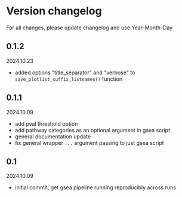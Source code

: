 # Version changelog

For all changes, please update changelog and use Year-Month-Day


## 0.1.2
2024.10.23
- added options "title_separator" and "verbose" to `save_plotlist_suffix_listnames()` function

## 0.1.1
2024.10.09
- add pval threshold option
- add pathway categories as an optional argument in gsea script
- general documentation update
- fix general wrapper `...` argument passing to just gsea script

## 0.1
2024.10.09
- initial commit, get gsea pipeline running reproducibly across runs